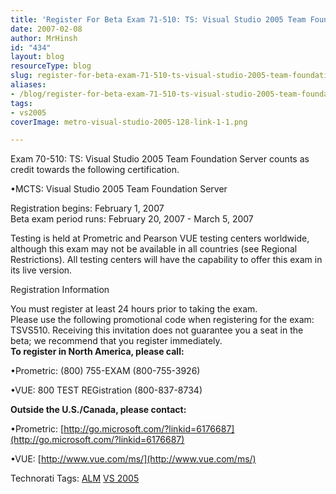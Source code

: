 ```yaml
---
title: 'Register For Beta Exam 71-510: TS: Visual Studio 2005 Team Foundation Server'
date: 2007-02-08
author: MrHinsh
id: "434"
layout: blog
resourceType: blog
slug: register-for-beta-exam-71-510-ts-visual-studio-2005-team-foundation-server
aliases:
- /blog/register-for-beta-exam-71-510-ts-visual-studio-2005-team-foundation-server
tags:
- vs2005
coverImage: metro-visual-studio-2005-128-link-1-1.png

---
```



Exam 70-510: TS: Visual Studio 2005 Team Foundation Server counts as credit towards the following certification.

•MCTS: Visual Studio 2005 Team Foundation Server

Registration begins: February 1, 2007  
Beta exam period runs: February 20, 2007 - March 5, 2007

Testing is held at Prometric and Pearson VUE testing centers worldwide, although this exam may not be available in all countries (see Regional Restrictions). All testing centers will have the capability to offer this exam in its live version.

Registration Information

You must register at least 24 hours prior to taking the exam.  
Please use the following promotional code when registering for the exam: TSVS510.
Receiving this invitation does not guarantee you a seat in the beta; we recommend that you register immediately.  
**To register in North America, please call:**

•Prometric: (800) 755-EXAM (800-755-3926)

•VUE: 800 TEST REGistration (800-837-8734)

**Outside the U.S./Canada, please contact:**

•Prometric: [http://go.microsoft.com/?linkid=6176687](http://go.microsoft.com/?linkid=6176687)

•VUE: [http://www.vue.com/ms/](http://www.vue.com/ms/)

Technorati Tags: [ALM](http://technorati.com/tags/ALM) [VS 2005](http://technorati.com/tags/VS+2005)


